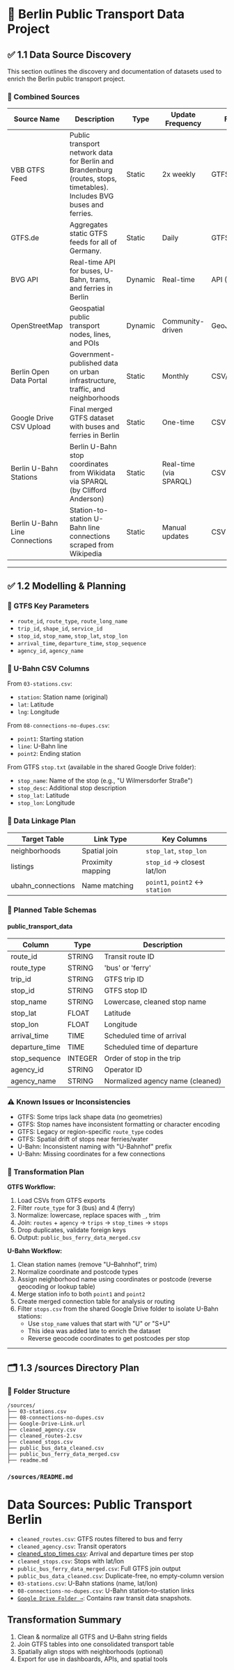 # 🚊 Berlin Public Transport Data Project

## ✅ 1.1 Data Source Discovery

This section outlines the discovery and documentation of datasets used to enrich the Berlin public transport project.

### 🔹 Combined Sources

| Source Name                    | Description                                                                                                           | Type    | Update Frequency       | Format      | Origin                                                                                                         |
| ------------------------------ | --------------------------------------------------------------------------------------------------------------------- | ------- | ---------------------- | ----------- | -------------------------------------------------------------------------------------------------------------- |
| VBB GTFS Feed                  | Public transport network data for Berlin and Brandenburg (routes, stops, timetables). Includes BVG buses and ferries. | Static  | 2x weekly              | GTFS (.zip) | [vbb.de](https://www.vbb.de/search/gtfs)                                                                       |
| GTFS.de                        | Aggregates static GTFS feeds for all of Germany.                                                                      | Static  | Daily                  | GTFS        | [gtfs.de](https://gtfs.de/de/feeds/)                                                                           |
| BVG API                        | Real-time API for buses, U-Bahn, trams, and ferries in Berlin                                                         | Dynamic | Real-time              | API (JSON)  | [bvg.de](https://www.bvg.de/)                                                                                  |
| OpenStreetMap                  | Geospatial public transport nodes, lines, and POIs                                                                    | Dynamic | Community-driven       | GeoJSON/XML | [openstreetmap.org](https://www.openstreetmap.org)                                                             |
| Berlin Open Data Portal        | Government-published data on urban infrastructure, traffic, and neighborhoods                                         | Static  | Monthly                | CSV/GeoJSON | [daten.berlin.de](https://daten.berlin.de)                                                                     |
| Google Drive CSV Upload        | Final merged GTFS dataset with buses and ferries in Berlin                                                            | Static  | One-time               | CSV         | [Google Drive Folder](https://drive.google.com/drive/folders/19t58Fiz2AOSAnEYl_InCq86jjWVmnnV-?usp=share_link) |
| Berlin U-Bahn Stations         | Berlin U-Bahn stop coordinates from Wikidata via SPARQL (by Clifford Anderson)                                        | Static  | Real-time (via SPARQL) | CSV         | [GitHub Gist](https://gist.github.com/CliffordAnderson/7fb7473af31f9343f8a55518545480a0)                       |
| Berlin U-Bahn Line Connections | Station-to-station U-Bahn line connections scraped from Wikipedia                                                     | Static  | Manual updates         | CSV         | [GitHub Gist](https://gist.github.com/CliffordAnderson/7fb7473af31f9343f8a55518545480a0)                       |

---

## ✅ 1.2 Modelling & Planning

### 🔸 GTFS Key Parameters

* `route_id`, `route_type`, `route_long_name`
* `trip_id`, `shape_id`, `service_id`
* `stop_id`, `stop_name`, `stop_lat`, `stop_lon`
* `arrival_time`, `departure_time`, `stop_sequence`
* `agency_id`, `agency_name`

### 🔸 U-Bahn CSV Columns

From `03-stations.csv`:

* `station`: Station name (original)
* `lat`: Latitude
* `lng`: Longitude

From `08-connections-no-dupes.csv`:

* `point1`: Starting station
* `line`: U-Bahn line
* `point2`: Ending station

From GTFS `stop.txt` (available in the shared Google Drive folder):

* `stop_name`: Name of the stop (e.g., "U Wilmersdorfer Straße")  
* `stop_desc`: Additional stop description  
* `stop_lat`: Latitude  
* `stop_lon`: Longitude  

### 🔗 Data Linkage Plan

| Target Table       | Link Type         | Key Columns                    |
| ------------------ | ----------------- | ------------------------------ |
| neighborhoods      | Spatial join      | `stop_lat`, `stop_lon`         |
| listings           | Proximity mapping | `stop_id` → closest lat/lon    |
| ubahn\_connections | Name matching     | `point1`, `point2` ↔ `station` |

### 📑 Planned Table Schemas

#### public\_transport\_data

| Column          | Type    | Description                      |
| --------------- | ------- | -------------------------------- |
| route\_id       | STRING  | Transit route ID                 |
| route\_type     | STRING  | 'bus' or 'ferry'                 |
| trip\_id        | STRING  | GTFS trip ID                     |
| stop\_id        | STRING  | GTFS stop ID                     |
| stop\_name      | STRING  | Lowercase, cleaned stop name     |
| stop\_lat       | FLOAT   | Latitude                         |
| stop\_lon       | FLOAT   | Longitude                        |
| arrival\_time   | TIME    | Scheduled time of arrival        |
| departure\_time | TIME    | Scheduled time of departure      |
| stop\_sequence  | INTEGER | Order of stop in the trip        |
| agency\_id      | STRING  | Operator ID                      |
| agency\_name    | STRING  | Normalized agency name (cleaned) |



### ⚠️ Known Issues or Inconsistencies

* GTFS: Some trips lack shape data (no geometries)
* GTFS: Stop names have inconsistent formatting or character encoding
* GTFS: Legacy or region-specific `route_type` codes
* GTFS: Spatial drift of stops near ferries/water
* U-Bahn: Inconsistent naming with "U-Bahnhof" prefix
* U-Bahn: Missing coordinates for a few connections

### 🔄 Transformation Plan

**GTFS Workflow:**

1. Load CSVs from GTFS exports
2. Filter `route_type` for 3 (bus) and 4 (ferry)
3. Normalize: lowercase, replace spaces with `_`, trim
4. Join: `routes` + `agency` → `trips` → `stop_times` → `stops`
5. Drop duplicates, validate foreign keys
6. Output: `public_bus_ferry_data_merged.csv`

**U-Bahn Workflow:**

1. Clean station names (remove "U–Bahnhof", trim)
2. Normalize coordinate and postcode types
3. Assign  neighborhood name using coordinates or postcode (reverse geocoding or lookup table)
4. Merge station info to both `point1` and `point2`
5. Create merged connection table for analysis or routing
6. Filter `stops.csv` from the shared Google Drive folder to isolate U-Bahn stations:
   - Use `stop_name` values that start with "U" or "S+U"
   - This idea was added late to enrich the dataset
   - Reverse geocode coordinates to get postcodes per stop

---

## 🗂 1.3 /sources Directory Plan

### 📁 Folder Structure

```
/sources/
├── 03-stations.csv
├── 08-connections-no-dupes.csv
├── Google-Drive-Link.url
├── cleaned_agency.csv
├── cleaned_routes-2.csv
├── cleaned_stops.csv
├── public_bus_data_cleaned.csv
├── public_bus_ferry_data_merged.csv
├── readme.md
```

### `/sources/README.md`

# Data Sources: Public Transport Berlin
- `cleaned_routes.csv`: GTFS routes filtered to bus and ferry  
- `cleaned_agency.csv`: Transit operators  
- [cleaned_stop_times.csv](https://drive.google.com/file/d/1r8LSmX2BZqrDyeQ3Z0SoBhmHM_4IveDE/view?usp=share_link): Arrival and departure times per stop  
- `cleaned_stops.csv`: Stops with lat/lon  
- `public_bus_ferry_data_merged.csv`: Full GTFS join output  
- `public_bus_data_cleaned.csv`: Duplicate-free, no empty-column version  
- `03-stations.csv`: U-Bahn stations (name, lat/lon)  
- `08-connections-no-dupes.csv`: U-Bahn station–to–station links
-  [`Google Drive Folder →`](Google-Drive-Link.url): Contains raw transit data snapshots.

## Transformation Summary
1. Clean & normalize all GTFS and U–Bahn string fields  
2. Join GTFS tables into one consolidated transport table  
3. Spatially align stops with neighborhoods (optional)  
4. Export for use in dashboards, APIs, and spatial tools  
